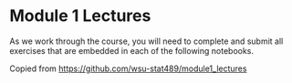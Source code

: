 # Module 1 Lectures

As we work through the course, you will need to complete and submit all exercises that are embedded in each of the following notebooks.

Copied from https://github.com/wsu-stat489/module1_lectures
